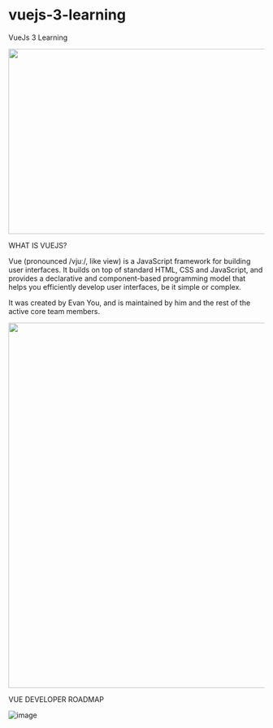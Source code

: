 # vuejs-3-learning

VueJs 3 Learning

<p align="center">
  <img width="720" height="365" src="https://s3.amazonaws.com/fullstackfeed/images/vuejs-4.jpg">
</p>

WHAT IS VUEJS?

Vue (pronounced /vjuː/, like view) is a JavaScript framework for building user interfaces. It builds on top of standard HTML, CSS and JavaScript, and provides a declarative and component-based programming model that helps you efficiently develop user interfaces, be it simple or complex.

It was created by Evan You, and is maintained by him and the rest of the active core team members.

<p align="center">
  <img width="1280" height="720" src="https://i.ytimg.com/vi/P_c2JngIEZI/maxresdefault.jpg">
</p>

VUE DEVELOPER ROADMAP

![image](https://user-images.githubusercontent.com/97748602/188307152-2fb260bf-703e-4064-9ad0-247e1bb3a343.png)
